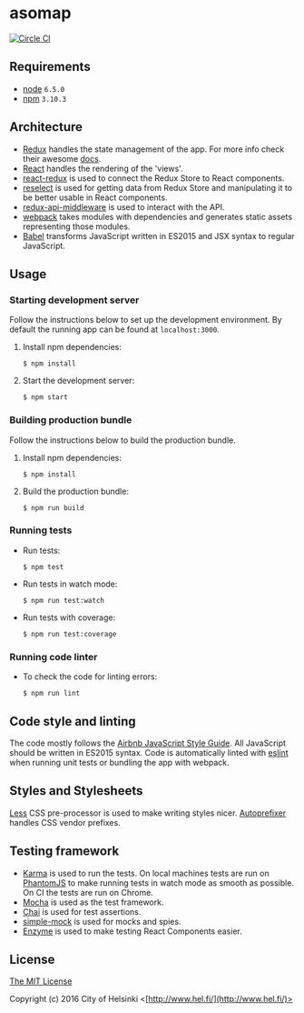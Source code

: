 asomap
======

[![Circle CI](https://circleci.com/gh/City-of-Helsinki/asomap.svg?style=svg)](https://circleci.com/gh/City-of-Helsinki/asomap)

Requirements
------------

- [node](http://nodejs.org/) `6.5.0`
- [npm](https://www.npmjs.com/) `3.10.3`

Architecture
------------

- [Redux](https://github.com/reactjs/redux) handles the state management of the app. For more info check their awesome [docs](http://redux.js.org/).
- [React](https://facebook.github.io/react/) handles the rendering of the 'views'.
- [react-redux](https://github.com/reactjs/react-redux) is used to connect the Redux Store to React components.
- [reselect](https://github.com/reactjs/reselect) is used for getting data from Redux Store and manipulating it to be better usable in React components.
- [redux-api-middleware](https://github.com/agraboso/redux-api-middleware) is used to interact with the API.
- [webpack](https://webpack.github.io/) takes modules with dependencies and generates static assets representing those modules.
- [Babel](https://babeljs.io/) transforms JavaScript written in ES2015 and JSX syntax to regular JavaScript.

Usage
-----

### Starting development server

Follow the instructions below to set up the development environment.
By default the running app can be found at `localhost:3000`.

1. Install npm dependencies:

    ```
    $ npm install
    ```

2. Start the development server:

    ```
    $ npm start
    ```

### Building production bundle

Follow the instructions below to build the production bundle.

1. Install npm dependencies:

    ```
    $ npm install
    ```

2. Build the production bundle:

    ```
    $ npm run build
    ```

### Running tests

- Run tests:

    ```
    $ npm test
    ```

- Run tests in watch mode:

    ```
    $ npm run test:watch
    ```

- Run tests with coverage:

    ```
    $ npm run test:coverage
    ```

### Running code linter

- To check the code for linting errors:

    ```
    $ npm run lint
    ```

Code style and linting
----------------------

The code mostly follows the [Airbnb JavaScript Style Guide](https://github.com/airbnb/javascript).
All JavaScript should be written in ES2015 syntax.
Code is automatically linted with [eslint](http://eslint.org/) when running unit tests or bundling the app with webpack.

Styles and Stylesheets
----------------------

[Less](http://lesscss.org/) CSS pre-processor is used to make writing styles nicer. [Autoprefixer](https://github.com/postcss/autoprefixer) handles CSS vendor prefixes.

Testing framework
-----------------

- [Karma](http://karma-runner.github.io/0.13/index.html) is used to run the tests. On local machines tests are run on [PhantomJS](http://phantomjs.org/) to make running tests in watch mode as smooth as possible. On CI the tests are run on Chrome.
- [Mocha](https://mochajs.org/) is used as the test framework.
- [Chai](http://chaijs.com/) is used for test assertions.
- [simple-mock](https://github.com/jupiter/simple-mock) is used for mocks and spies.
- [Enzyme](https://github.com/airbnb/enzyme) is used to make testing React Components easier.

License
-------

[The MIT License](http://opensource.org/licenses/MIT)

Copyright (c) 2016 City of Helsinki <[http://www.hel.fi/](http://www.hel.fi/)>
